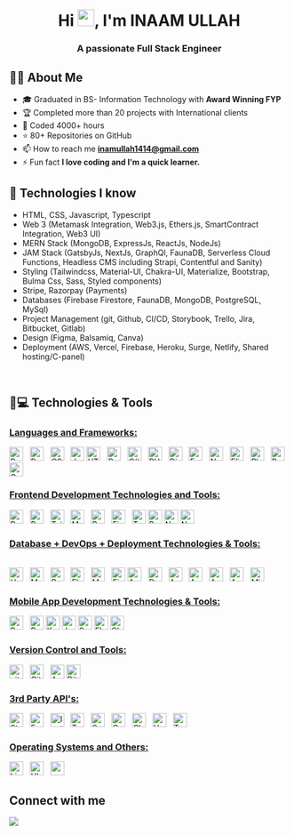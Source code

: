 <h1 align="center">Hi <img src="https://raw.githubusercontent.com/MartinHeinz/MartinHeinz/master/wave.gif" width="30px">, I'm INAAM ULLAH</h1>
<h3 align="center">A passionate Full Stack Engineer</h3>

## 🙋‍♂️ About Me

- 🎓 Graduated in BS- Information Technology with **Award Winning FYP**
- 🏆 Completed more than 20 projects with International clients
- 🤠 Coded 4000+ hours
- ⭐ 80+ Repositories on GitHub
- 📫 How to reach me **<inamullah1414@gmail.com>**
- ⚡ Fun fact **I love coding and I'm a quick learner.**

## 🚀 Technologies I know

- HTML, CSS, Javascript, Typescript
- Web 3 (Metamask Integration, Web3.js, Ethers.js, SmartContract Integration, Web3 UI)
- MERN Stack (MongoDB, ExpressJs, ReactJs, NodeJs)
- JAM Stack (GatsbyJs, NextJs, GraphQl, FaunaDB, Serverless Cloud Functions, Headless CMS including Strapi, Contentful and Sanity)
- Styling (Tailwindcss, Material-UI, Chakra-UI, Materialize, Bootstrap, Bulma Css, Sass, Styled components)
- Stripe, Razorpay (Payments)
- Databases (Firebase Firestore, FaunaDB, MongoDB, PostgreSQL, MySql)
- Project Management (git, Github, CI/CD, Storybook, Trello, Jira, Bitbucket, Gitlab)
- Design (Figma, Balsamiq, Canva)
- Deployment (AWS, Vercel, Firebase, Heroku, Surge, Netlify, Shared hosting/C-panel)

<br/>

## 🚀💻 Technologies & Tools

### <u> Languages and Frameworks: </u>

<span>
  <img src="https://img.shields.io/badge/Ruby-CC342D?style=for-the-badge&logo=ruby&logoColor=white" alt="Ruby logo" title="Ruby" height="25" />
</span>
&nbsp;
<span>
  <img src="https://img.shields.io/badge/Ruby%20on%20Rails-red?style=for-the-badge&logo=ruby-on-rails" alt="Ruby on Rails" title="HTML5" height="25" />
</span>
&nbsp;
<span>
  <img src="https://img.shields.io/badge/CSS3-1572B6?style=for-the-badge&logo=css3&logoColor=white" alt="CSS3 logo" title="CSS3" height="25" />
</span>
&nbsp;
<span>
  <img src="https://img.shields.io/badge/JavaScript-323330?style=for-the-badge&logo=javascript&logoColor=F7DF1E" alt="JavaScript logo" title="JavaScript" height="25" />
</span>
<span>
  <img src="https://img.shields.io/badge/HTML-E34F26?style=for-the-badge&logo=html5&logoColor=white" alt="HTML logo" title="HTML" height="25" />
</span>
&nbsp;
<span>
  <img src="https://img.shields.io/badge/Python-3776AB?style=for-the-badge&logo=python&logoColor=white" alt="Python logo" title="Python" height="25" />
</span>
&nbsp;
<span>
  <img src="https://img.shields.io/badge/C%23-.NET-239120?style=for-the-badge&logo=c-sharp&logoColor=white" alt="C# .NET logo" title="C# .NET" height="25" />
</span>
&nbsp;
<span>
  <img src="https://img.shields.io/badge/PHP-777BB4?style=for-the-badge&logo=php&logoColor=white" alt="PHP logo" title="PHP" height="25" />
</span>
&nbsp;
<span>
  <img src="https://img.shields.io/badge/Django-092E20?style=for-the-badge&logo=django&logoColor=white" alt="Django logo" title="Django" height="25" />
</span>
&nbsp;
<span>
  <img src="https://img.shields.io/badge/Express.js-000000?style=for-the-badge&logo=express&logoColor=white" alt="Express.js logo" title="Express.js" height="25" />
</span>
&nbsp;
<span>
  <img src="https://img.shields.io/badge/Node.js-339933?style=for-the-badge&logo=node.js&logoColor=white" alt="Node.js logo" title="Node.js" height="25" />
</span>
&nbsp;
<span>
  <img src="https://img.shields.io/badge/Elixir-4B275F?style=for-the-badge&logo=elixir&logoColor=white" alt="Elixir logo" title="Elixir" height="25" />
</span>
&nbsp;
<span>
  <img src="https://img.shields.io/badge/Phoenix-5B4638?style=for-the-badge&logo=phoenix&logoColor=E95420" alt="Phoenix logo" title="Phoenix" height="25" />
</span>
&nbsp;
<span>
  <img src="https://img.shields.io/badge/Rust-000000?style=for-the-badge&logo=rust&logoColor=white" alt="Rust logo" title="Rust" height="25" />
</span>
&nbsp;
<span>
  <img src="https://img.shields.io/badge/GraphQL-E10098?style=for-the-badge&logo=graphql&logoColor=white" alt="GraphQL logo" title="GraphQL" height="25" />
</span>

### <u> Frontend Development Technologies and Tools: </u>

<span>
  <img src="https://img.shields.io/badge/React-20232A?style=for-the-badge&logo=react&logoColor=61DAFB" alt="ReactJS logo" title="ReactJS" height="25" />
</span>
&nbsp;
<span>
  <img src="https://img.shields.io/badge/Redux-593D88?style=for-the-badge&logo=redux&logoColor=white" alt="Redux logo" title="Redux" height="25" />
</span>
&nbsp;
<span>
  <img src="https://img.shields.io/badge/Tailwind_CSS-38B2AC?style=for-the-badge&logo=tailwind-css&logoColor=white" alt="TailwindCSS logo" title="TailwindCSS" height="25" />
</span>
&nbsp;
<span>
  <img src="https://img.shields.io/badge/Material%20UI-007FFF?style=for-the-badge&logo=mui&logoColor=white" alt="Material UI logo" title="Material UI" height="25" />
</span>
&nbsp;
<span>
  <img src="https://img.shields.io/badge/Bootstrap-563D7C?style=for-the-badge&logo=bootstrap&logoColor=white" alt="Bootstrap logo" title="Bootstrap" height="25" />
</span>
&nbsp;
<span>
  <img src="https://img.shields.io/badge/figma-563D7C?style=for-the-badge&logo=figma&logoColor=white" alt="Figma logo" title="Figma" height="25" />
</span>
&nbsp;
<span>
  <img src="https://img.shields.io/badge/TypeScript-3178C6?style=for-the-badge&logo=typescript&logoColor=white" alt="TypeScript logo" title="TypeScript" height="25" />
</span>
<span>
  <img src="https://img.shields.io/badge/Redux_Toolkit-764ABC?style=for-the-badge&logo=redux&logoColor=white" alt="Redux Toolkit logo" title="Redux Toolkit" height="25" />
</span>
<span>
  <img src="https://img.shields.io/badge/Next.js-000000?style=for-the-badge&logo=next.js&logoColor=white" alt="Next.js logo" title="Next.js" height="25" />
</span>
<span>
  <img src="https://img.shields.io/badge/Nest.js-E0234E?style=for-the-badge&logo=nestjs&logoColor=white" alt="Nest.js logo" title="Nest.js" height="25" />
</span>

### <u> Database + DevOps + Deployment Technologies & Tools: </u>

<br>

<span>
  <img src="https://img.shields.io/badge/Heroku-430098?style=for-the-badge&logo=heroku&logoColor=white" alt="Heroku logo" title="Heroku" height="25"/>
</span>
&nbsp;
<span>
  <img src="https://img.shields.io/badge/MongoDB-4EA94B?style=for-the-badge&logo=mongodb&logoColor=white" alt="MongoDB logo" title="MongoDB" height="25" />
</span>
&nbsp;
<span>
  <img src="https://img.shields.io/badge/PostgreSQL-4169E1?style=for-the-badge&logo=postgresql&logoColor=white" alt="PostgreSQL logo" title="PostgreSQL" height="25" />
</span>
&nbsp;
<span>
  <img src="https://img.shields.io/badge/Elasticsearch-005571?style=for-the-badge&logo=elasticsearch&logoColor=white" alt="Elasticsearch logo" title="Elasticsearch" height="25" />
</span>
&nbsp;
<span>
  <img src = "https://img.shields.io/badge/MySQL-005C84?style=for-the-badge&logo=mysql&logoColor=white" alt="MySQL logo" title="MySQL" height="25"/>
</span>
&nbsp;
<span>
  <img src="https://img.shields.io/badge/Firebase-FFCA28?style=for-the-badge&logo=firebase&logoColor=black" alt="Firebase logo" title="Firebase" height="25" />
</span>
<span>
  <img src="https://img.shields.io/badge/AWS%20Lambda-FF9900?style=for-the-badge&logo=amazon-aws&logoColor=white" alt="AWS Lambda logo" title="AWS Lambda" height="25" />
</span>
&nbsp;
<span>
  <img src="https://img.shields.io/badge/Docker-2CA5E0?style=for-the-badge&logo=docker&logoColor=white" alt="Docker logo" title="Docker Code" height="25" />
</span>
&nbsp;
<span>
  <img src="https://img.shields.io/badge/AWS-232F3E?style=for-the-badge&logo=amazon-aws&logoColor=white" alt="AWS logo" title="Amazon Web Services" height="25" />
</span>
&nbsp;
<span>
  <img src="https://img.shields.io/badge/Amazon%20RDS-232F3E?style=for-the-badge&logo=amazon-rds&logoColor=white" alt="Amazon RDS logo" title="Amazon RDS" height="25" />
</span>
&nbsp;
<span>
  <img src="https://img.shields.io/badge/AWS%20API%20Gateway-FF9900?style=for-the-badge&logo=amazon-aws&logoColor=white" alt="AWS API Gateway logo" title="AWS API Gateway" height="25" />
</span>
&nbsp;
<span>
  <img src="https://img.shields.io/badge/AWS%20Elastic%20Load%20Balancer-FF9900?style=for-the-badge&logo=amazon-aws&logoColor=white" alt="AWS Elastic Load Balancer logo" title="AWS Elastic Load Balancer" height="25" />
</span>
&nbsp;
<span>
  <img src="https://img.shields.io/badge/Microservices-333333?style=for-the-badge" alt="Microservices" title="Microservices" height="25" />
</span>
&nbsp;

### <u> Mobile App Development Technologies & Tools: </u>

<span>
  <img src="https://img.shields.io/badge/React-20232A?style=for-the-badge&logo=react&logoColor=61DAFB" alt="ReactJS logo" title="ReactJS" height="25" />
</span>
&nbsp;
<span>
  <img src="https://img.shields.io/badge/React_Native-20232A?style=for-the-badge&logo=react&logoColor=61DAFB" alt="React Native logo" title="React Native" height="25" />
</span>
<span>
  <img src="https://img.shields.io/badge/Kotlin-20232A?style=for-the-badge&logo=kotlin&logoColor=61DAFB" alt="Kotlin logo" title="Kotlin" height="25" />
</span>
<span>
  <img src="https://img.shields.io/badge/Java-007396?style=for-the-badge&logo=java&logoColor=white" alt="Java logo" title="Java" height="25" />
</span>
<span>
  <img src="https://img.shields.io/badge/Swift-FA7343?style=for-the-badge&logo=swift&logoColor=white" alt="Swift logo" title="Swift" height="25" />
</span>
<span>
  <img src="https://img.shields.io/badge/Flutter-02569B?style=for-the-badge&logo=flutter&logoColor=white" alt="Flutter logo" title="Flutter" height="25" />
</span>
<span>
  <img src="https://img.shields.io/badge/Objective--C-438eff?style=for-the-badge&logo=objective-c&logoColor=white" alt="Objective-C logo" title="Objective-C" height="25" />
</span>

### <u> Version Control and Tools:</u>

<span>
  <img src="https://img.shields.io/badge/GIT-E44C30?style=for-the-badge&logo=git&logoColor=white" alt="git logo" title="Git" height="25" />
</span>
&nbsp;
<span>
  <img src="https://img.shields.io/badge/GitHub-100000?style=for-the-badge&logo=github&logoColor=white" alt="Github logo" title="Github" height="25" />
</span>
&nbsp;
<span>
  <img src="https://img.shields.io/badge/Azure%20DevOps-0078D7?style=for-the-badge&logo=azure-devops&logoColor=white" alt="Azure DevOps logo" title="Azure DevOps" height="25" />
</span>
<span>
  <img src="https://img.shields.io/badge/Bitbucket-0052CC?style=for-the-badge&logo=bitbucket&logoColor=white" alt="Bitbucket logo" title="Bitbucket" height="25" />
</span>

### <u> 3rd Party API's:</u>

<span>
    <span>
      <img src="https://img.shields.io/badge/Stripe-008CDD?style=for-the-badge&logo=stripe&logoColor=white" alt="Stripe logo" title="Stripe" height="25" />
    </span>
</span>
&nbsp;
<span>
  <img src="https://img.shields.io/badge/Facebook-1877F2?style=for-the-badge&logo=facebook&logoColor=white" alt="Facebook logo" title="Facebook API" height="25" />
</span>
&nbsp;
<span>
  <img src="https://img.shields.io/badge/Instagram-E4405F?style=for-the-badge&logo=instagram&logoColor=white" alt="Instagram logo" title="Instagram" height="25" />
</span>
&nbsp;
<span>
  <img src="https://img.shields.io/badge/Twitter-1DA1F2?style=for-the-badge&logo=twitter&logoColor=white" alt="Twitter logo" title="Twitter" height="25" />
</span>
&nbsp;
<span>
  <img src="https://img.shields.io/badge/Swagger-85EA2D?style=for-the-badge&logo=swagger&logoColor=black" alt="Swagger logo" title="Swagger" height="25" />
</span>
&nbsp;
<span>
  <img src="https://img.shields.io/badge/Google%20APIs-4285F4?style=for-the-badge&logo=google&logoColor=white" alt="Google APIs logo" title="Google APIs" height="25" />
</span>
&nbsp;
<span>
  <img src="https://img.shields.io/badge/ClubReady-333333?style=for-the-badge" alt="ClubReady" title="ClubReady" height="25" />
</span>
&nbsp;
<span>
  <img src="https://img.shields.io/badge/HubSpot-FF7A59?style=for-the-badge&logo=hubspot&logoColor=white" alt="HubSpot" title="HubSpot" height="25" />
</span>
&nbsp;
<span>
  <img src="https://img.shields.io/badge/Twilio-F22F46?style=for-the-badge&logo=twilio&logoColor=white" alt="Twilio logo" title="Twilio" height="25" />
</span>

### <u> Operating Systems and Others:</u>
<span>
  <img src = "https://img.shields.io/badge/Linux-FCC624?style=for-the-badge&logo=linux&logoColor=black" alt="Linux Logo"  title="Linux" height="25"/>
</span>
&nbsp;
<span>
  <img src = "https://img.shields.io/badge/Ubuntu-E95420?style=for-the-badge&logo=ubuntu&logoColor=white" alt="Ubuntu Logo"  title="Ubuntu" height="25"/>
</span>
&nbsp;
<span>
  <img src="https://img.shields.io/badge/macOS-000000?style=for-the-badge&logo=apple&logoColor=white" alt="macOS logo" title="macOS" height="25" />
</span>

## Connect with me

<p align="left">
    <a href = "https://www.linkedin.com/in/inaam-ullah-2b21a3119/">
        <img src="https://img.icons8.com/fluent/48/000000/linkedin.png"/>
    </a>
</p>
